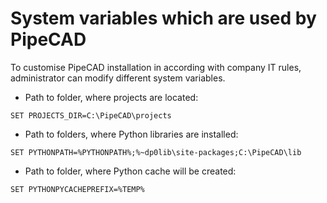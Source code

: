 # System variables which are used by PipeCAD 

To customise PipeCAD installation in according with company IT rules, administrator can modify different system variables.

* Path to folder, where projects are located:
```batch
SET PROJECTS_DIR=C:\PipeCAD\projects
```

* Path to folders, where Python libraries are installed:
```batch
SET PYTHONPATH=%PYTHONPATH%;%~dp0lib\site-packages;C:\PipeCAD\lib
```

* Path to folder, where Python cache will be created:
```batch
SET PYTHONPYCACHEPREFIX=%TEMP%
```

